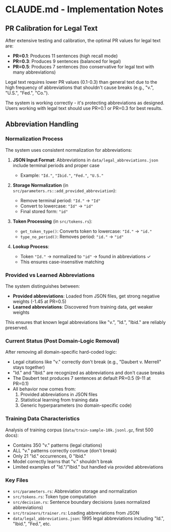 # CLAUDE.md - Implementation Notes

## PR Calibration for Legal Text

After extensive testing and calibration, the optimal PR values for legal text are:
- **PR=0.1**: Produces 11 sentences (high recall mode)
- **PR=0.3**: Produces 9 sentences (balanced for legal)
- **PR=0.5**: Produces 7 sentences (too conservative for legal text with many abbreviations)

Legal text requires lower PR values (0.1-0.3) than general text due to the high frequency of abbreviations that shouldn't cause breaks (e.g., "v.", "U.S.", "Fed.", "Co.").

The system is working correctly - it's protecting abbreviations as designed. Users working with legal text should use PR=0.1 or PR=0.3 for best results.

## Abbreviation Handling

### Normalization Process

The system uses consistent normalization for abbreviations:

1. **JSON Input Format**: Abbreviations in `data/legal_abbreviations.json` include terminal periods and proper case
   - Example: `"Id."`, `"Ibid."`, `"Fed."`, `"U.S."`

2. **Storage Normalization** (in `src/parameters.rs::add_provided_abbreviation`):
   - Remove terminal period: `"Id."` → `"Id"`
   - Convert to lowercase: `"Id"` → `"id"`
   - Final stored form: `"id"`

3. **Token Processing** (in `src/tokens.rs`):
   - `get_token_type()`: Converts token to lowercase: `"Id."` → `"id."`
   - `type_no_period()`: Removes period: `"id."` → `"id"`

4. **Lookup Process**:
   - Token `"Id."` → normalized to `"id"` → found in abbreviations ✓
   - This ensures case-insensitive matching

### Provided vs Learned Abbreviations

The system distinguishes between:
- **Provided abbreviations**: Loaded from JSON files, get strong negative weights (-1.45 at PR=0.5)
- **Learned abbreviations**: Discovered from training data, get weaker weights

This ensures that known legal abbreviations like "v.", "Id.", "Ibid." are reliably preserved.

### Current Status (Post Domain-Logic Removal)

After removing all domain-specific hard-coded logic:
- Legal citations like "v." correctly don't break (e.g., "Daubert v. Merrell" stays together)
- "Id." and "Ibid." are recognized as abbreviations and don't cause breaks
- The Daubert test produces 7 sentences at default PR=0.5 (9-11 at PR=0.1)
- All behavior now comes from:
  1. Provided abbreviations in JSON files
  2. Statistical learning from training data
  3. Generic hyperparameters (no domain-specific code)

### Training Data Characteristics

Analysis of training corpus (`data/train-sample-10k.jsonl.gz`, first 500 docs):
- Contains 350 "v." patterns (legal citations)
- ALL "v." patterns correctly continue (don't break)
- Only 21 "Id." occurrences, 0 "Ibid." 
- Model correctly learns that "v." shouldn't break
- Limited examples of "Id."/"Ibid." but handled via provided abbreviations

### Key Files

- `src/parameters.rs`: Abbreviation storage and normalization
- `src/tokens.rs`: Token type computation  
- `src/decision.rs`: Sentence boundary decisions (uses normalized abbreviations)
- `src/trainers/trainer.rs`: Loading abbreviations from JSON
- `data/legal_abbreviations.json`: 1995 legal abbreviations including "Id.", "Ibid.", "Fed.", etc.